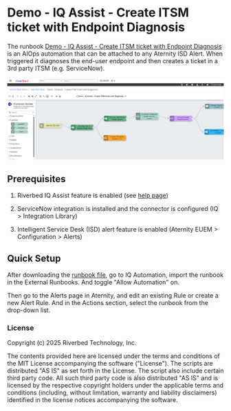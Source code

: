 # Demo - IQ Assist - Create ITSM ticket with Endpoint Diagnosis

The runbook [Demo - IQ Assist - Create ITSM ticket with Endpoint Diagnosis](./Demo%20-%20IQ%20Assist%20-%20Create%20ITSM%20ticket%20with%20Endpoint%20Diagnosis.json) is an AIOps automation that can be attached to any Aternity ISD Alert.
When triggered it diagnoses the end-user endpoint and then creates a ticket in a 3rd party ITSM (e.g. ServiceNow).

![IQ Assist in Aternity ISD](200-riverbed-iq-assist-isd.png)

## Prerequisites

1. Riverbed IQ Assist feature is enabled (see [help page](https://help.cloud.riverbed.com/IQ/Content/runbook_node_ai.htm?Highlight=GenAI))

2. ServiceNow integration is installed and the connector is configured (IQ > Integration Library)

3. Intelligent Service Desk (ISD) alert feature is enabled (Aternity EUEM > Configuration > Alerts)


## Quick Setup

After downloading the [runbook file](./Demo%20-%20IQ%20Assist%20-%20Create%20ITSM%20ticket%20with%20Endpoint%20Diagnosis.json), go to IQ Automation, import the runbook in the External Runbooks. And toggle "Allow Automation" on.

Then go to the Alerts page in Aternity, and edit an existing Rule or create a new Alert Rule. And in the Actions section, select the runbook from the drop-down list.

### License

Copyright (c) 2025 Riverbed Technology, Inc.

The contents provided here are licensed under the terms and conditions of the MIT License accompanying the software ("License"). The scripts are distributed "AS IS" as set forth in the License. The script also include certain third party code. All such third party code is also distributed "AS IS" and is licensed by the respective copyright holders under the applicable terms and conditions (including, without limitation, warranty and liability disclaimers) identified in the license notices accompanying the software.